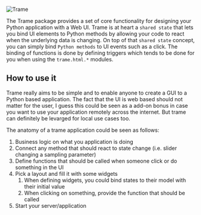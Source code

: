 ![Trame](/trame/images/trame-concept.jpg)

The Trame package provides a set of core functionality for designing your Python application with a Web UI.
Trame is at heart a `shared state` that lets you bind UI elements to Python methods by allowing your code to react when the underlying data is changing.
On top of that `shared state` concept, you can simply bind `Python methods` to UI events such as a click. The binding of functions is done by defining triggers which tends to be done for you when using the `trame.html.*` modules.

## How to use it

Trame really aims to be simple and to enable anyone to create a GUI to a Python based application.
The fact that the UI is web based should not matter for the user, I guess this could be seen as a add-on bonus in case you want to use your application remotely across the internet. But trame can definitely be levarged for local use cases too.

The anatomy of a trame application could be seen as follows:

1. Business logic on what you application is doing
2. Connect any method that should react to state change (i.e. slider changing a sampling parameter)
3. Define functions that should be called when someone click or do something in the UI
4. Pick a layout and fill it with some widgets
   1. When defining widgets, you could bind states to their model with their initial value
   2. When clicking on something, provide the function that should be called
5. Start your server/application
